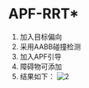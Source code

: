 # APF-RRT*
1. 加入目标偏向
2. 采用AABB碰撞检测
3. 加入APF引导
4. 障碍物可添加
5. 结果如下：
![2](https://github.com/user-attachments/assets/3e8005a4-38b7-4a08-b95f-5e80aa1faf17)
